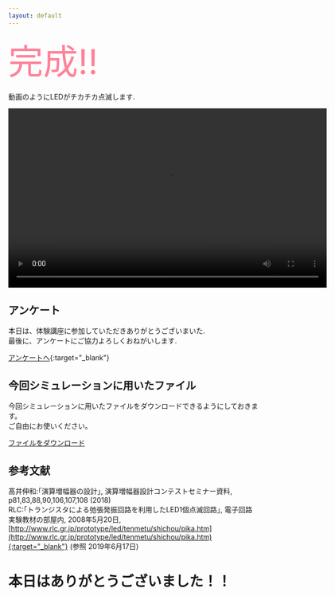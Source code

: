 ```yaml
---
layout: default
---
```


<i class="fas fa-lightbulb fa-5x led"></i><span style="color: #FF8298; text-shadow: 0px 0px 20px rgba(255,255,255,1); font-size: 500%;"> 完成!! </span><i class="fas fa-lightbulb fa-5x led"></i>

動画のようにLEDがチカチカ点滅します.

<video width="640px" height="360px" src="5/video.mp4" controls></video>

## アンケート
本日は、体験講座に参加していただきありがとうございまいた.  
最後に、アンケートにご協力よろしくおねがいします.

[アンケートへ](https://forms.gle/Us8ThZHK9iaxiboXA){:target="_blank"}

## 今回シミュレーションに用いたファイル
今回シミュレーションに用いたファイルをダウンロードできるようにしておきます。  
ご自由にお使いください。

[ファイルをダウンロード](5/circuit.asc)

## 参考文献
髙井伸和:｢演算増幅器の設計｣, 演算増幅器設計コンテストセミナー資料, p81,83,88,90,106,107,108 (2018)  
RLC:｢トランジスタによる弛張発振回路を利用したLED1個点滅回路｣, 電子回路実験教材の部屋内, 2008年5月20日, [http://www.rlc.gr.jp/prototype/led/tenmetu/shichou/pika.htm](http://www.rlc.gr.jp/prototype/led/tenmetu/shichou/pika.htm){:target="_blank"} (参照 2019年6月17日)


# 本日はありがとうございました！！

